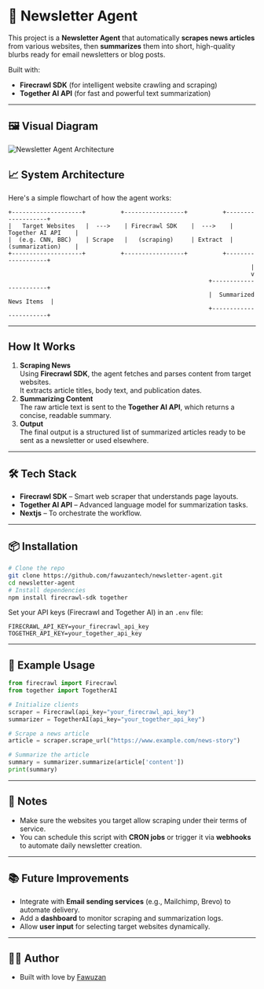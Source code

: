 # 📰 Newsletter Agent

This project is a **Newsletter Agent** that automatically **scrapes news articles** from various websites, then **summarizes** them into short, high-quality blurbs ready for email newsletters or blog posts.

Built with:
- **Firecrawl SDK** (for intelligent website crawling and scraping)
- **Together AI API** (for fast and powerful text summarization)

---

## 🖼️ Visual Diagram
![Newsletter Agent Architecture](https://i.ibb.co/MkqNYMWt/illustra.png)

## 📈 System Architecture
Here's a simple flowchart of how the agent works:
```
+--------------------+          +-----------------+          +-------------------+
|   Target Websites   |  --->    | Firecrawl SDK    |  --->    | Together AI API    |
|  (e.g. CNN, BBC)    | Scrape   |   (scraping)     | Extract  | (summarization)    |
+--------------------+          +-----------------+          +-------------------+
                                                                     |
                                                                     v
                                                         +-----------------------+
                                                         |  Summarized News Items  |
                                                         +-----------------------+
```

---

##  How It Works
1. **Scraping News**  
   Using **Firecrawl SDK**, the agent fetches and parses content from target websites.  
   It extracts article titles, body text, and publication dates.
2. **Summarizing Content**  
   The raw article text is sent to the **Together AI API**, which returns a concise, readable summary.
3. **Output**  
   The final output is a structured list of summarized articles ready to be sent as a newsletter or used elsewhere.

---

## 🛠️ Tech Stack
- **Firecrawl SDK** – Smart web scraper that understands page layouts.
- **Together AI API** – Advanced language model for summarization tasks.
- **Nextjs**  – To orchestrate the workflow.

---

## 📦 Installation
```bash
# Clone the repo
git clone https://github.com/fawuzantech/newsletter-agent.git
cd newsletter-agent
# Install dependencies
npm install firecrawl-sdk together
```

Set your API keys (Firecrawl and Together AI) in an `.env` file:
```env
FIRECRAWL_API_KEY=your_firecrawl_api_key
TOGETHER_API_KEY=your_together_api_key
```

---

## 🧩 Example Usage
```python
from firecrawl import Firecrawl
from together import TogetherAI

# Initialize clients
scraper = Firecrawl(api_key="your_firecrawl_api_key")
summarizer = TogetherAI(api_key="your_together_api_key")

# Scrape a news article
article = scraper.scrape_url("https://www.example.com/news-story")

# Summarize the article
summary = summarizer.summarize(article['content'])
print(summary)
```

---

## 📌 Notes
- Make sure the websites you target allow scraping under their terms of service.
- You can schedule this script with **CRON jobs** or trigger it via **webhooks** to automate daily newsletter creation.

---

## 📚 Future Improvements
- Integrate with **Email sending services** (e.g., Mailchimp, Brevo) to automate delivery.
- Add a **dashboard** to monitor scraping and summarization logs.
- Allow **user input** for selecting target websites dynamically.

---

## 🧑‍💻 Author
- Built with love by [Fawuzan](https://github.com/fawuzantech)
